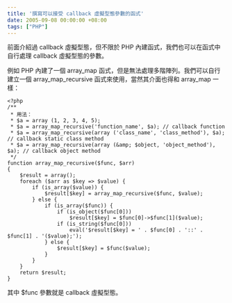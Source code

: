 ```yaml
---
title: '撰寫可以接受 callback 虛擬型態參數的函式'
date: 2005-09-08 00:00:00 +08:00
tags: ["PHP"]
---
```


前面介紹過 callback 虛擬型態，但不限於 PHP 內建函式，我們也可以在函式中自行處理 callback 虛擬型態的參數。

<!-- more -->

例如 PHP 內建了一個 array_map 函式，但是無法處理多階陣列。我們可以自行建立一個 array_map_recursive 函式來使用，當然其介面也得和 array_map 一樣：

```
<?php
/**
 * 用法：
 * $a = array (1, 2, 3, 4, 5);
 * $a = array_map_recursive('function_name', $a); // callback function
 * $a = array_map_recursive(array ('class_name', 'class_method'), $a); // callback static class method
 * $a = array_map_recursive(array (&amp; $object, 'object_method'), $a); // callback object method
 */
function array_map_recursive($func, $arr)
{
    $result = array();
    foreach ($arr as $key => $value) {
        if (is_array($value)) {
            $result[$key] = array_map_recursive($func, $value);
        } else {
            if (is_array($func)) {
                if (is_object($func[0]))
                    $result[$key] = $func[0]->$func[1]($value);
                if (is_string($func[0]))
                    eval('$result[$key] = ' . $func[0] . '::' . $func[1] . '($value);');
            } else {
                $result[$key] = $func($value);
            }
        }
    }
    return $result;
}

```

其中 $func 參數就是 callback 虛擬型態。
